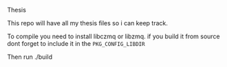 Thesis

This repo will have all my thesis files so i can keep track.

To compile you need to install libczmq or libzmq.
if you build it from source dont forget to include it in the `PKG_CONFIG_LIBDIR`

Then run ./build <file name with no extention>
